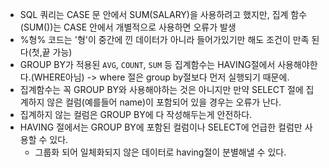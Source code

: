 - SQL 쿼리는 CASE 문 안에서 SUM(SALARY)을 사용하려고 했지만, 집계 함수(SUM())는 CASE 안에서 개별적으로 사용하면 오류가 발생
- %형% 코드는 '형'이 중간에 낀 데이터가 아니라 들어가있기만 해도 조건이 만족 된다(첫,끝 가능)
- GROUP BY가 적용된 `AVG`, `COUNT`, `SUM` 등 집계함수는 HAVING절에서 사용해야한다.(WHERE아님)
	-> where 절은 group by절보다 먼저 실행되기 때문에. 
- 집계함수는 꼭 GROUP BY와 사용해야하는 것은 아니지만 만약 SELECT 절에 집계하지 않은 컬럼(예를들어 name)이 포함되어 있을 경우는 오류가 난다.
- 집계하지 않는 컬럼은 GROUP BY에 다 작성해두는게 안전하다.
- HAVING 절에서는 GROUP BY에 포함된 컬럼이나 SELECT에 언급한 컬럼만 사용할 수 있다.
	- 그룹화 되어 일체화되지 않은 데이터로 having절이 분별해낼 수 있다.

